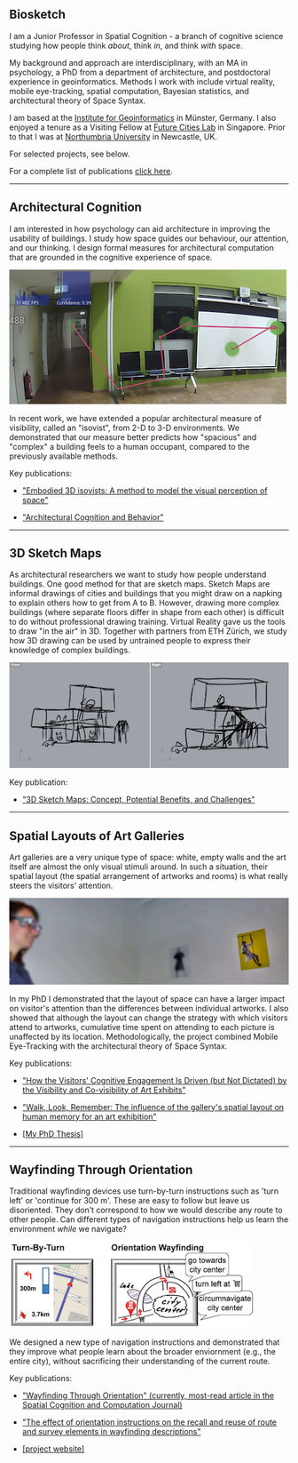 

## Biosketch

I am a Junior Professor in Spatial Cognition - a branch of cognitive science studying how people think *about*, think *in*, and think *with* space.

My background and approach are interdisciplinary, with an MA in psychology, a PhD from a department of architecture, and postdoctoral experience in geoinformatics. Methods I work with include virtual reality, mobile eye-tracking, spatial computation, Bayesian statistics, and architectural theory of Space Syntax.

I am based at the [Institute for Geoinformatics](https://www.uni-muenster.de/Geoinformatics/en/index.html) in Münster, Germany. I also enjoyed a tenure as a Visiting Fellow at [Future Cities Lab](https://sec.ethz.ch/research/fcl.html) in Singapore. Prior to that I was at [Northumbria University](https://www.northumbria.ac.uk) in Newcastle, UK.

For selected projects, see below. 

For a complete list of publications [click here](/pdfs/publications.pdf).

---

## Architectural Cognition

I am interested in how psychology can aid architecture in improving the usability of buildings. I study how space guides our behaviour, our attention, and our thinking. I design formal measures for architectural computation that are grounded in the cognitive experience of space.

![Architectural Cognition](/images/arch.jpg)

In recent work, we have extended a popular architectural measure of visibility, called an "isovist", from 2-D to 3-D environments. We demonstrated that our measure better predicts how "spacious" and "complex" a building feels to a human occupant, compared to the previously available methods.

Key publications:

* ["Embodied 3D isovists: A method to model the visual perception of space"](pdfs/krukar-embodied3disovists.pdf)

* ["Architectural Cognition and Behavior"](pdfs/Dalton%2C%20Krukar%2C%20Ho%CC%88lscher%20-%202018%20-%20Architectural%20cognition%20and%20behavior.pdf)

---

## 3D Sketch Maps

As architectural researchers we want to study how people understand buildings. One good method for that are sketch maps. Sketch Maps are informal drawings of cities and buildings that you might draw on a napking to explain others how to get from A to B. However, drawing more complex buildings (where separate floors differ in shape from each other) is difficult to do without professional drawing training. Virtual Reality gave us the tools to draw "in the air" in 3D. Together with partners from ETH Zürich, we study how 3D drawing can be used by untrained people to express their knowledge of complex buildings.

![Architectural Cognition](/images/3dsm.jpg)

Key publication:

* ["3D Sketch Maps: Concept, Potential Benefits, and Challenges"](https://www.research-collection.ethz.ch/bitstream/handle/20.500.11850/565530/kim_cosit2022.pdf?sequence=1)

---

## Spatial Layouts of Art Galleries

Art galleries are a very unique type of space: white, empty walls and the art itself are almost the only visual stimuli around. In such a situation, their spatial layout (the spatial arrangement of artworks and rooms) is what really steers the visitors’ attention.

![Art Galleries PhD Project](/images/artgalleries.jpg)

In my PhD I demonstrated that the layout of space can have a larger impact on visitor's attention than the differences between individual artworks. I also showed that although the layout can change the strategy with which visitors attend to artworks, cumulative time spent on attending to each picture is unaffected by its location. Methodologically, the project combined Mobile Eye-Tracking with the architectural theory of Space Syntax.

Key publications:

* ["How the Visitors' Cognitive Engagement Is Driven (but Not Dictated) by the Visibility and Co-visibility of Art Exhibits"](pdfs/fpsyg-11-00350.pdf)

* ["Walk, Look, Remember: The influence of the gallery's spatial layout on human memory for an art exhibition"](pdfs/Krukar%20-%202014%20-%20Walk%2C%20look%2C%20remember%20The%20influence%20of%20the%20gallery%E2%80%99s%20spatial%20layout%20on%20human%20memory%20for%20an%20art%20exhibition.pdf)

* [[My PhD Thesis]](pdfs/Krukar-PhD-revised-smallersize.pdf)

---

## Wayfinding Through Orientation

Traditional wayfinding devices use turn-by-turn instructions such as 'turn left' or 'continue for 300 m'. These are easy to follow but leave us disoriented. They don’t correspond to how we would describe any route to other people. Can different types of navigation instructions help us learn the environment *while* we navigate?

![WayTO Project](/images/wayto.png)

We designed a new type of navigation instructions and demonstrated that they improve what people learn about the broader enviornment (e.g., the entire city), without sacrificing their understanding of the current route.

Key publications:

* ["Wayfinding Through Orientation" (currently, most-read article in the Spatial Cognition and Computation Journal)](pdfs/WayTO-SCC.pdf)

* ["The effect of orientation instructions on the recall and reuse of route and survey elements in wayfinding descriptions"](pdfs/Krukar%2C%20Anacta%2C%20Schwering%20-%202020%20-%20The%20effect%20of%20orientation%20instructions%20on%20the%20recall%20and%20reuse%20of%20route%20and%20survey%20elements%20in%20wayfin.pdf)

* [[project website]](https://www.uni-muenster.de/Geoinformatics/en/WayTO/index.html)
